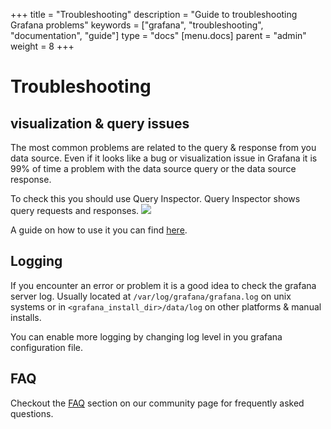 +++
title = "Troubleshooting"
description = "Guide to troubleshooting Grafana problems"
keywords = ["grafana", "troubleshooting", "documentation", "guide"]
type = "docs"
[menu.docs]
parent = "admin"
weight = 8
+++


# Troubleshooting

## visualization & query issues

The most common problems are related to the query & response from you data source. Even if it looks
like a bug or visualization issue in Grafana it is 99% of time a problem with the data source query or
the data source response.

To check this you should use Query Inspector. Query Inspector shows query requests and responses.
![](/img/docs/v45/query_inspector.png)

A guide on how to use it you can find [here](https://community.grafana.com/t/using-grafanas-query-inspector-to-troubleshoot-issues/2630).

<!---So make sure to check the query sent and the raw response, learn how in this guide: [How to troubleshoot metric query issues](https://community.grafana.com/t/how-to-troubleshoot-metric-query-issues/50)--->

## Logging

If you encounter an error or problem it is a good idea to check the grafana server log. Usually
located at `/var/log/grafana/grafana.log` on unix systems or in `<grafana_install_dir>/data/log` on
other platforms & manual installs.

You can enable more logging by changing log level in you grafana configuration file.

## FAQ

Checkout the [FAQ](https://community.grafana.com/c/howto/faq) section on our community page for frequently
asked questions.

